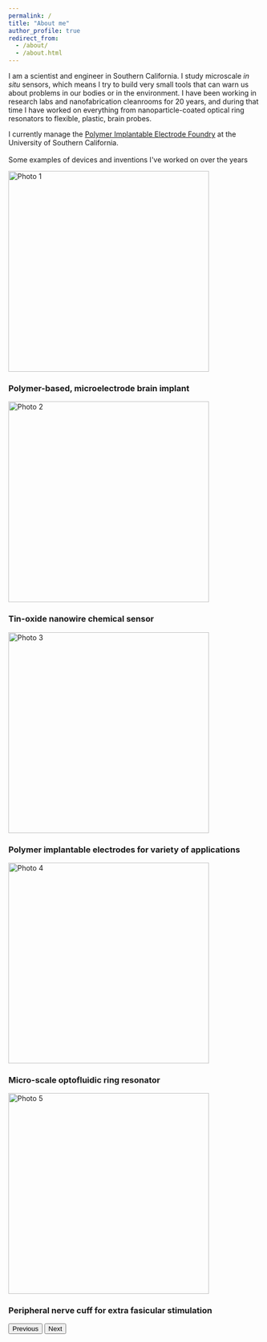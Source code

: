 ```yaml
---
permalink: /
title: "About me"
author_profile: true
redirect_from: 
  - /about/
  - /about.html
---
```


I am a scientist and engineer in Southern California. I study microscale *in situ* sensors, which means I try to build very small tools that can warn us about problems in our bodies or in the environment. I have been working in research labs and nanofabrication cleanrooms for 20 years, and during that time I have worked on everything from nanoparticle-coated optical ring resonators to flexible, plastic, brain probes. 

I currently manage the [Polymer Implantable Electrode Foundry](http://piefoundry.usc.edu) at the University of Southern California. 
<br><br>
 Some examples of devices and inventions I've worked on over the years
<br>
<!-- Bootstrap Carousel with Captions -->
<div id="photoCarousel" class="carousel slide" data-bs-ride="carousel"  style="margin:auto;">
  <div class="carousel-inner">
    <div class="carousel-item active">
      <img src="{{ site.baseurl }}/images/photo1.jpg" class="d-block w-100 object-fit-scale" alt="Photo 1"   style="height:400px;">
      <div class="carousel-caption d-none d-md-block">
        <h3>Polymer-based, microelectrode brain implant</h3>
      </div>
    </div>
    <div class="carousel-item">
      <img src="{{ site.baseurl }}/images/photo2.jpg" class="d-block w-100 object-fit-scale" alt="Photo 2"   style="height:400px;">
      <div class="carousel-caption d-none d-md-block">
        <h3>Tin-oxide nanowire chemical sensor</h3>
      </div>
    </div>
    <div class="carousel-item">
      <img src="{{ site.baseurl }}/images/photo3.jpg" class="d-block w-100 object-fit-scale" alt="Photo 3"   style="height:400px;">
      <div class="carousel-caption d-none d-md-block">
        <h3>Polymer implantable electrodes for variety of applications</h3>
      </div>
    </div>
    <div class="carousel-item">
      <img src="{{ site.baseurl }}/images/photo4.jpg" class="d-block w-100 object-fit-scale" alt="Photo 4"   style="height:400px;">
      <div class="carousel-caption d-none d-md-block">
        <h3>Micro-scale optofluidic ring resonator</h3>
      </div>
    </div>
    <div class="carousel-item">
      <img src="{{ site.baseurl }}/images/photo5.jpg" class="d-block w-100 object-fit-scale" alt="Photo 5"   style="height:400px;">
      <div class="carousel-caption d-none d-md-block">
        <h3>Peripheral nerve cuff for extra fasicular stimulation</h3>
      </div>
    </div>
    <!-- Add more carousel-item divs for more photos with captions -->
  </div>
  <button class="carousel-control-prev" type="button" data-bs-target="#photoCarousel" data-bs-slide="prev">
    <span class="carousel-control-prev-icon" aria-hidden="true"></span>
    <span class="visually-hidden">Previous</span>
  </button>
  <button class="carousel-control-next" type="button" data-bs-target="#photoCarousel" data-bs-slide="next">
    <span class="carousel-control-next-icon" aria-hidden="true"></span>
    <span class="visually-hidden">Next</span>
  </button>
</div>

<script src="https://cdn.jsdelivr.net/npm/bootstrap@5.3.3/dist/js/bootstrap.bundle.min.js"></script>
